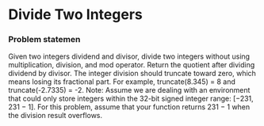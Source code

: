 # Divide Two Integers

### Problem statemen
Given two integers dividend and divisor, divide two integers without using multiplication, division, and mod operator.
Return the quotient after dividing dividend by divisor.
The integer division should truncate toward zero, which means losing its fractional part. For example, truncate(8.345) = 8 and truncate(-2.7335) = -2.
Note: Assume we are dealing with an environment that could only store integers within the 32-bit signed integer range: [−231, 231 − 1].
For this problem, assume that your function returns 231 − 1 when the division result overflows.
